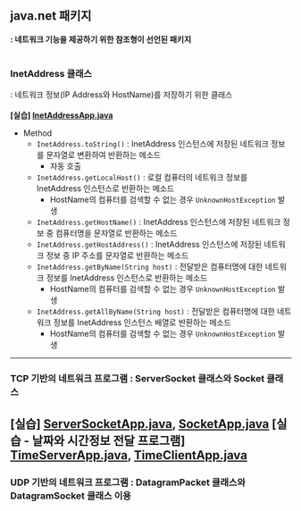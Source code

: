 ## java.net 패키지
**: 네트워크 기능을 제공하기 위한 참조형이 선언된 패키지**

#

### InetAddress 클래스
: 네트워크 정보(IP Address와 HostName)를 저장하기 위한 클래스<br/><br/>
**[실습] [InetAddressApp.java](https://github.com/swanstoz/TIL/blob/master/JAVA/API/java.net%20package/InetAddressApp.java)**

- Method
  - `InetAddress.toString()` : InetAddress 인스턴스에 저장된 네트워크 정보를 문자열로 변환하여 반환하는 메소드
    - 자동 호출
  - `InetAddress.getLocalHost()` : 로컬 컴퓨터의 네트워크 정보를 InetAddress 인스턴스로 반환하는 메소드
    - HostName의 컴퓨터를 검색할 수 없는 경우 `UnknownHostException` 발생
  - `InetAddress.getHostName()` : InetAddress 인스턴스에 저장된 네트워크 정보 중 컴퓨터명을 문자열로 반환하는 메소드
  - `InetAddress.getHostAddress()` : InetAddress 인스턴스에 저장된 네트워크 정보 중 IP 주소를 문자열로 반환하는 메소드
  - `InetAddress.getByName(String host)` : 전달받은 컴퓨터명에 대한 네트워크 정보를 InetAddress 인스턴스로 반환하는 메소드
    - HostName의 컴퓨터를 검색할 수 없는 경우 `UnknownHostException` 발생
  - `InetAddress.getAllByName(String host)` : 전달받은 컴퓨터명에 대한 네트워크 정보를 InetAddress 인스턴스 배열로 반환하는 메소드
    - HostName의 컴퓨터를 검색할 수 없는 경우 `UnknownHostException` 발생


---

### TCP 기반의 네트워크 프로그램 : ServerSocket 클래스와 Socket 클래스
**[실습] [ServerSocketApp.java](https://github.com/swanstoz/TIL/blob/master/JAVA/API/java.net%20package/ServerSocketApp.java), [SocketApp.java](https://github.com/swanstoz/TIL/blob/master/JAVA/API/java.net%20package/SocketApp.java)**
**[실습 - 날짜와 시간정보 전달 프로그램] [TimeServerApp.java](https://github.com/swanstoz/TIL/blob/master/JAVA/API/java.net%20package/TimeServerApp.java), [TimeClientApp.java](https://github.com/swanstoz/TIL/blob/master/JAVA/API/java.net%20package/TimeClientApp.java)**
---

### UDP 기반의 네트워크 프로그램 : DatagramPacket 클래스와 DatagramSocket 클래스 이용
